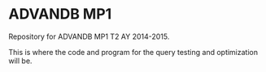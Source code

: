 ADVANDB MP1
===========

Repository for ADVANDB MP1 T2 AY 2014-2015.

This is where the code and program for the query testing and optimization will be.
